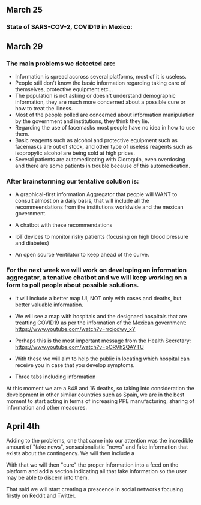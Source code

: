 ## March 25

### State of SARS-COV-2, COVID19 in Mexico:




## March 29

### The main problems we detected are: 

- Information is spread accross several platforms, most of it is useless.
- People still don't know the basic information regarding taking care of themselves, protective equipment etc...
- The population is not asking or doesn't understand demographic information, they are much more concerned about a possible cure or how to treat the illness.
- Most of the people polled are concerned about information manipulation by the government and institutions, they think they lie.
- Regarding the use of facemasks most people have no idea in how to use them.
- Basic reagents such as alcohol and protective equipment such as facemasks are out of stock, and other type of useless reagents such as isopropylic alcohol are being sold at high prices.
- Several patients are automedicating with Cloroquin, even overdosing and there are some patients in trouble because of this automedication.

### After brainstorming our tentative solution is:

- A graphical-first information Aggregator that people will WANT to consult almost on a daily basis, that will include all the recommeendations from the institutions worldwide and the mexican government.

- A chatbot with these recommendations 

- IoT devices to monitor risky patients (focusing on high blood pressure and diabetes)

- An open source Ventilator to keep ahead of the curve.


### For the next week we will work on developing an information aggregator, a tenative chatbot and we will keep working on a form to poll people about possible solutions.

- It will include a better map UI, NOT only with cases and deaths, but better valuable information. 
- We will see a map with hospitals and the designaed hospitals that are treatting COVID19 as per the information of the Mexican government: https://www.youtube.com/watch?v=rrcjcdwy_xY

- Perhaps this is the most important message from the Health Secretary: https://www.youtube.com/watch?v=pORVh2QAYTU

- With these we will aim to help the public in locating which hospital can receive you in case that you develop symptoms.
- Three tabs including information

At this moment we are a 848 and 16 deaths, so taking into consideration the development in other similar countries such as Spain, we are in the best moment to start acting in terms of increasing PPE manufacturing, sharing of information and other measures.

## April 4th

Adding to the problems, one that came into our attention was the incredible amount of "fake news", sensasionalistic "news" and fake information that exists about the contingency. We will then include a 

With that we will then "cure" the proper information into a feed on the platform and add a section indicating all that fake information so the user may be able to discern into them. 

That said we will start creating a prescence in social networks focusing firstly on Reddit and Twitter.


